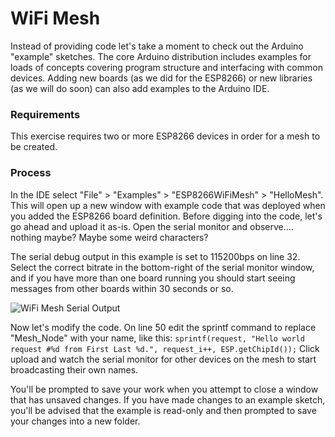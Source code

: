 # WiFi Mesh
Instead of providing code let's take a moment to check out the Arduino "example" sketches.  The core Arduino distribution includes examples for loads of concepts covering program structure and interfacing with common devices.  Adding new boards (as we did for the ESP8266) or new libraries (as we will do soon) can also add examples to the Arduino IDE.

### Requirements
This exercise requires two or more ESP8266 devices in order for a mesh to be created.

### Process

In the IDE select "File" > "Examples" > "ESP8266WiFiMesh" > "HelloMesh".  This will open up a new window with example code that was deployed when you added the ESP8266 board definition.  Before digging into the code, let's go ahead and upload it as-is.  Open the serial monitor and observe.... nothing maybe?  Maybe some weird characters?

The serial debug output in this example is set to 115200bps on line 32.  Select the correct bitrate in the bottom-right of the serial monitor window, and if you have more than one board running you should start seeing messages from other boards within 30 seconds or so.

![WiFi Mesh Serial Output](https://github.com/aderusha/IoTWM-ESP8266/blob/master/Images/WiFiMesh.png)

Now let's modify the code.  On line 50 edit the sprintf command to replace "Mesh_Node" with your name, like this: `sprintf(request, "Hello world request #%d from First Last %d.", request_i++, ESP.getChipId());`  Click upload and watch the serial monitor for other devices on the mesh to start broadcasting their own names.

You'll be prompted to save your work when you attempt to close a window that has unsaved changes.  If you have made changes to an example sketch, you'll be advised that the example is read-only and then prompted to save your changes into a new folder.
